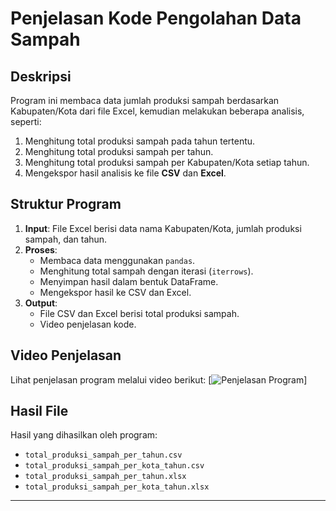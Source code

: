 # Penjelasan Kode Pengolahan Data Sampah

## Deskripsi
Program ini membaca data jumlah produksi sampah berdasarkan Kabupaten/Kota dari file Excel, kemudian melakukan beberapa analisis, seperti:
1. Menghitung total produksi sampah pada tahun tertentu.
2. Menghitung total produksi sampah per tahun.
3. Menghitung total produksi sampah per Kabupaten/Kota setiap tahun.
4. Mengekspor hasil analisis ke file **CSV** dan **Excel**.

## Struktur Program
1. **Input**: File Excel berisi data nama Kabupaten/Kota, jumlah produksi sampah, dan tahun.
2. **Proses**:
   - Membaca data menggunakan `pandas`.
   - Menghitung total sampah dengan iterasi (`iterrows`).
   - Menyimpan hasil dalam bentuk DataFrame.
   - Mengekspor hasil ke CSV dan Excel.
3. **Output**: 
   - File CSV dan Excel berisi total produksi sampah.
   - Video penjelasan kode.
   
## Video Penjelasan
Lihat penjelasan program melalui video berikut:
[![Penjelasan Program](https://youtu.be/t8t9dZHpKTE)]

## Hasil File
Hasil yang dihasilkan oleh program:
- `total_produksi_sampah_per_tahun.csv`
- `total_produksi_sampah_per_kota_tahun.csv`
- `total_produksi_sampah_per_tahun.xlsx`
- `total_produksi_sampah_per_kota_tahun.xlsx`

---
